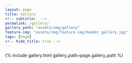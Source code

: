 ```yaml
---
layout: page
title: Gallery
<!-- subtitle:  -->
permalink: /gallery/
gallery_path: "assets/img/gallery"
feature-img: "assets/img/feature-img/header_gallery.jpg"
tags: [Page]
<!-- hide_title: true -->
---
```



{% include gallery.html gallery_path=page.gallery_path %}
